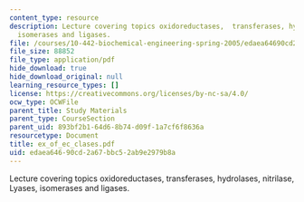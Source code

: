 ```yaml
---
content_type: resource
description: Lecture covering topics oxidoreductases,  transferases, hydrolases, nitrilase,  Lyases,
  isomerases and ligases.
file: /courses/10-442-biochemical-engineering-spring-2005/edaea64690cd2a67bbc52ab9e2979b8a_ex_of_ec_clases.pdf
file_size: 88852
file_type: application/pdf
hide_download: true
hide_download_original: null
learning_resource_types: []
license: https://creativecommons.org/licenses/by-nc-sa/4.0/
ocw_type: OCWFile
parent_title: Study Materials
parent_type: CourseSection
parent_uid: 893bf2b1-64d6-8b74-d09f-1a7cf6f8636a
resourcetype: Document
title: ex_of_ec_clases.pdf
uid: edaea646-90cd-2a67-bbc5-2ab9e2979b8a
---
```

Lecture covering topics oxidoreductases,  transferases, hydrolases, nitrilase,  Lyases, isomerases and ligases.